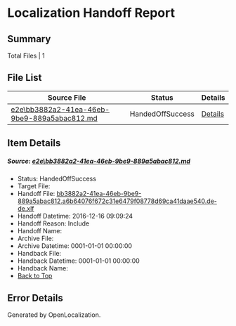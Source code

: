 # <a name='report-top'></a> Localization Handoff Report

## Summary
 Total Files | 1

## File List
 Source File | Status | Details 
 ----------- | ------ | ------- 
 [e2e\bb3882a2-41ea-46eb-9be9-889a5abac812.md](https://github.com/OpenLocalizationTestOrg/ol-test0/blob/1aa1ea35adb6f676d3491650df0efb5b443146b4/e2e/bb3882a2-41ea-46eb-9be9-889a5abac812.md) | HandedOffSuccess | [Details](#967069f320fbcdf7964b4a1859125c4895b786c31)

## Item Details
##### <a name='967069f320fbcdf7964b4a1859125c4895b786c31'></a> Source: [e2e\bb3882a2-41ea-46eb-9be9-889a5abac812.md](https://github.com/OpenLocalizationTestOrg/ol-test0/blob/1aa1ea35adb6f676d3491650df0efb5b443146b4/e2e/bb3882a2-41ea-46eb-9be9-889a5abac812.md)
* Status: HandedOffSuccess
* Target File: 
* Handoff File: [bb3882a2-41ea-46eb-9be9-889a5abac812.a6b64076f672c31e6479f08778d69ca41daae540.de-de.xlf](https://github.com/OpenLocalizationTestOrg/ol-test0-handoff/blob/94875d5ca92505bd90c3e7134ba0475f18a77e83/ol-handoff/OpenLocalizationTestOrg/ol-test0-dede/xinjiang/ht/bb3882a2-41ea-46eb-9be9-889a5abac812.a6b64076f672c31e6479f08778d69ca41daae540.de-de.xlf)
* Handoff Datetime: 2016-12-16 09:09:24
* Handoff Reason: Include
* Handoff Name: 
* Archive File: 
* Archive Datetime: 0001-01-01 00:00:00
* Handback File: 
* Handback Datetime: 0001-01-01 00:00:00
* Handback Name: 
* [Back to Top](#report-top)


## Error Details

Generated by OpenLocalization.

